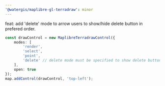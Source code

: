 ```yaml
---
'@watergis/maplibre-gl-terradraw': minor
---
```


feat: add 'delete' mode to arrow users to show/hide delete button in prefered order.

```ts
const drawControl = new MaplibreTerradrawControl({
	modes: [
		'render',
		'select',
		'point',
		'delete' // delete mode must be specified to show delete button in the tool
	],
	open: true
});
map.addControl(drawControl, 'top-left');
```

